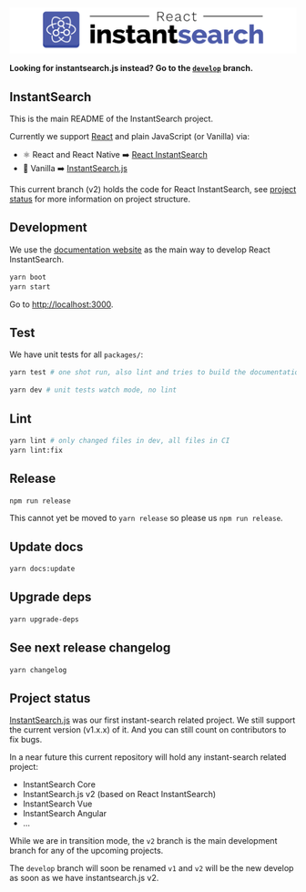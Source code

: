[![React InstantSearch logo][readme-logo]][react-doc]

**Looking for instantsearch.js instead? Go to the [`develop`][instantsearch.js-v1-github-url] branch.**

## InstantSearch

This is the main README of the InstantSearch project.

Currently we support [React](https://facebook.github.io/react/)
and plain JavaScript (or Vanilla) via:
- ⚛ React and React Native ➡️ [React InstantSearch][react-doc]
- 🍦 Vanilla ➡️ [InstantSearch.js][vanilla-doc]

This current branch (v2) holds the code for React InstantSearch,
see [project status](#project-status) for more information on project structure.

## Development

We use the [documentation website][react-doc] as the main way to develop
React InstantSearch.

```sh
yarn boot
yarn start
```

Go to <http://localhost:3000>.

## Test

We have unit tests for all `packages/`:

```sh
yarn test # one shot run, also lint and tries to build the documentation
```

```sh
yarn dev # unit tests watch mode, no lint
```

## Lint

```sh
yarn lint # only changed files in dev, all files in CI
yarn lint:fix
```

## Release

```sh
npm run release
```

This cannot yet be moved to `yarn release` so please us `npm run release`.

## Update docs

```sh
yarn docs:update
```

## Upgrade deps

```sh
yarn upgrade-deps
```

## See next release changelog

```sh
yarn changelog
```

## Project status

[InstantSearch.js][instantsearch.js-v1-github-url] was our first instant-search related project.
We still support the current version (v1.x.x) of it. And you can still count on contributors to fix bugs.

In a near future this current repository will hold any instant-search related project:
- InstantSearch Core
- InstantSearch.js v2 (based on React InstantSearch)
- InstantSearch Vue
- InstantSearch Angular
- …

While we are in transition mode, the `v2` branch is the main development
branch for any of the upcoming projects.

The `develop` branch will soon be renamed `v1` and `v2` will be the new develop as
soon as we have instantsearch.js v2.

[readme-logo]: ./docgen/readme-logo.png
[react-doc]: https://community.algolia.com/instantsearch.js/react/
[vanilla-doc]: https://community.algolia.com/instantsearch.js/
[algolia-url]: https://www.algolia.com/
[react-url]: https://facebook.github.io/react/
[widgets-url]: https://community.algolia.com/instantsearch.js/react/widgets/
[connectors-url]: https://community.algolia.com/instantsearch.js/react/widgets/connectors/
[instantsearch.js-v1-github-url]: https://github.com/algolia/instantsearch.js/tree/develop
